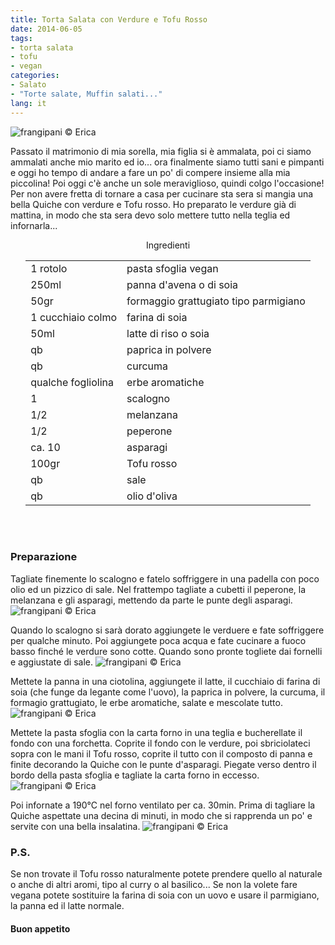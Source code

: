 ```yaml
---
title: Torta Salata con Verdure e Tofu Rosso
date: 2014-06-05
tags:
- torta salata
- tofu
- vegan
categories:
- Salato
- "Torte salate, Muffin salati..."
lang: it
---
```

![](header.jpg "frangipani © Erica")

Passato il matrimonio di mia sorella, mia figlia si è ammalata, poi ci siamo ammalati anche mio marito ed io... ora finalmente siamo tutti sani e pimpanti e oggi ho tempo di andare a fare un po' di compere insieme alla mia piccolina! Poi oggi c'è anche un sole meraviglioso, quindi colgo l'occasione! Per non avere fretta di tornare a casa per cucinare sta sera si mangia una bella Quiche con verdure e Tofu rosso. Ho preparato le verdure già di mattina, in modo che sta sera devo solo mettere tutto nella teglia ed infornarla...


<div id="wrapper" style="text-align: center">
  <div id="yourdiv" style="display: inline-block;">
    <div class="ingredients">
      <div class="ingredients-title">Ingredienti</div>
      <table>
        <tbody>
          <tr>
            <td>1 rotolo</td>
            <td>pasta sfoglia vegan</td>
          </tr>
          <tr>
            <td>250ml</td>
            <td>panna d'avena o di soia</td>
          </tr>
          <tr>
            <td>50gr</td>
            <td>formaggio grattugiato tipo parmigiano</td>
          </tr>
          <tr>
            <td>1 cucchiaio colmo</td>
            <td>farina di soia</td>
          </tr>
          <tr>
            <td>50ml</td>
            <td>latte di riso o soia</td> 
          </tr>
          <tr>
            <td>qb</td>
            <td>paprica in polvere</td>
          </tr>
          <tr>
            <td>qb</td>
            <td>curcuma</td>      
          </tr>
          <tr>
            <td>qualche fogliolina</td>
            <td>erbe aromatiche</td>
          </tr>
          <tr>
            <td>1</td>
            <td>scalogno</td>
          </tr>
          <tr>
            <td>1/2</td>
            <td>melanzana</td>
          </tr>
          <tr>
            <td>1/2</td>
            <td>peperone</td>     
          </tr>
          <tr>
            <td>ca. 10</td>
            <td>asparagi</td>     
          </tr>
          <tr>
            <td>100gr</td>
            <td>Tofu rosso</td>     
          </tr>
          <tr>
            <td>qb</td>
            <td>sale</td>
          </tr>
          <tr>
            <td>qb</td>
            <td>olio d'oliva</td>
          </tr>
        </tbody>
      </table>
      <br></br>
    </div>
  </div>
</div>


<h3>
  <font color="grey">
    <i class="fa-solid fa-gears"></i>
  </font> Preparazione
</h3>

Tagliate finemente lo scalogno e fatelo soffriggere in una padella con poco olio ed un pizzico di sale. Nel frattempo tagliate a cubetti il peperone, la melanzana e gli asparagi, mettendo da parte le punte degli asparagi.
![](ingredienti.jpg "frangipani © Erica")

Quando lo scalogno si sarà dorato aggiungete le verduere e fate soffriggere per qualche minuto. Poi aggiungete poca acqua e fate cucinare a fuoco basso finché le verdure sono cotte. Quando sono pronte togliete dai fornelli e aggiustate di sale.
![](verdure.jpg "frangipani © Erica")

Mettete la panna in una ciotolina, aggiungete il latte, il cucchiaio di farina di soia (che funge da legante come l'uovo), la paprica in polvere, la curcuma, il formagio grattugiato, le erbe aromatiche, salate e mescolate tutto.
![](pastella.jpg "frangipani © Erica")

Mettete la pasta sfoglia con la carta forno in una teglia e bucherellate il fondo con una forchetta. Coprite il fondo con le verdure, poi sbriciolateci sopra con le mani il Tofu rosso, coprite il tutto con il composto di panna e finite decorando la Quiche con le punte d'asparagi. Piegate verso dentro il bordo della pasta sfoglia e tagliate la carta forno in eccesso.
![](cruda.jpg "frangipani © Erica")

Poi infornate a 190°C nel forno ventilato per ca. 30min. Prima di tagliare la Quiche aspettate una decina di minuti, in modo che si rapprenda un po' e servite con una bella insalatina.
![](risultato.jpg "frangipani © Erica")


<h3>
  <font color="#FFCC00">
    <i class="fa-regular fa-lightbulb"></i>
  </font> P.S.
</h3>


Se non trovate il Tofu rosso naturalmente potete prendere quello al naturale o anche di altri aromi, tipo al curry o al basilico... Se non la volete fare vegana potete sostituire la farina di soia con un uovo e usare il parmigiano, la panna ed il latte normale.

<h4>Buon appetito
  <font color="red">
    <i class="fa-regular fa-face-smile"></i>
  </font>
</h4>